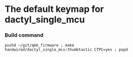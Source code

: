 # The default keymap for dactyl_single_mcu
### Build command
`pushd ~/git/qmk_firmware ; make handwired/dactyl_single_mcu:thumbtastic CTPC=yes ; popd`
